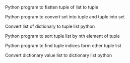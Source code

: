 Python program to flatten tuple of list to tuple

Python program to convert set into tuple and tuple into set

Convert list of dictionary to tuple list python

Python program to sort tuple list by nth element of tuple

Python program to find tuple indices form other tuple list

Convert dictionary value list to dictionary list python


